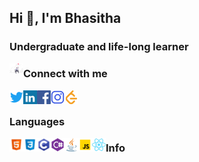 <h2>Hi 👋, I'm Bhasitha</h2>
<h3>Undergraduate and life-long learner</h3> 

<a href="" target="blank"><img align="left" src="icons/fff.svg" alt="bukomangoda" width="22px" /></a>

### Connect with me
<a href="" target="blank"><img align="left" src="icons/twitter.svg" alt="bukomangoda" width="22px" /></a>
<a href="" target="blank"><img align="left" src="icons/linkedin.svg" alt="bukomangoda" width="22px" /></a>
<a href="" target="blank"><img align="left" src="icons/facebook.svg" alt="bukomangoda" width="22px" /></a>
<a href="" target="blank"><img align="left" src="icons/instagram.svg" alt="bukomangoda" width="22px" /></a>
<a href="" target="blank"><img align="left" src="icons/leetcode.svg" alt="bukomangoda" width="22px" /></a>
<br />

### Languages
<a target="blank"><img align="left" src="icons/html.svg" alt="bukomangoda" width="22px" /></a>
<a target="blank"><img align="left" src="icons/css3.svg" alt="bukomangoda" width="22px" /></a>
<a target="blank"><img align="left" src="icons/c.svg" alt="bukomangoda" width="22px" /></a>
<a target="blank"><img align="left" src="icons/csharp.svg" alt="bukomangoda" width="22px" /></a>
<a target="blank"><img align="left" src="icons/java.svg" alt="bukomangoda" width="22px" /></a>
<a target="blank"><img align="left" src="icons/javascript.svg" alt="bukomangoda" width="22px" /></a>
<a target="blank"><img align="left" src="icons/react.svg" alt="bukomangoda" width="22px" /></a>

### Info





